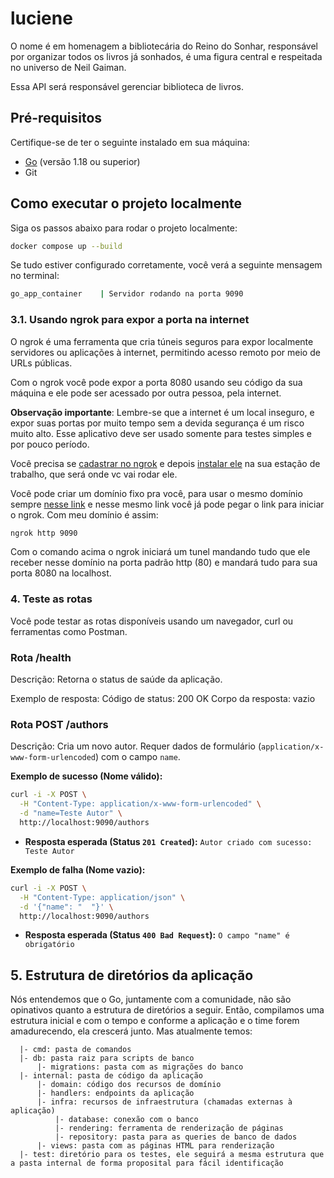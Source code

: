 # luciene
O nome é em homenagem a bibliotecária do Reino do Sonhar, responsável por organizar todos os livros já sonhados, é uma figura central e respeitada no universo de Neil Gaiman.

Essa API será responsável gerenciar biblioteca de livros.

## Pré-requisitos

Certifique-se de ter o seguinte instalado em sua máquina:

- [Go](https://golang.org/dl/) (versão 1.18 ou superior)
- Git

## Como executar o projeto localmente

Siga os passos abaixo para rodar o projeto localmente:

```bash
docker compose up --build
```

Se tudo estiver configurado corretamente, você verá a seguinte mensagem no terminal:

```bash
go_app_container    | Servidor rodando na porta 9090
```

### 3.1. Usando ngrok para expor a porta na internet

O ngrok é uma ferramenta que cria túneis seguros para expor localmente servidores ou aplicações à internet, permitindo acesso remoto por meio de URLs públicas.

Com o ngrok você pode expor a porta 8080 usando seu código da sua máquina e ele pode ser acessado por outra pessoa, pela internet.

**Observação importante**: Lembre-se que a internet é um local inseguro, e expor suas portas por muito tempo sem a devida segurança é um risco muito alto. Esse aplicativo deve ser usado somente para testes simples e por pouco período.

Você precisa se [cadastrar no ngrok](https://dashboard.ngrok.com/signup) e depois [instalar ele](https://dashboard.ngrok.com/signup) na sua estação de trabalho, que será onde vc vai rodar ele.

Você pode criar um domínio fixo pra você, para usar o mesmo domínio sempre [nesse link](https://dashboard.ngrok.com/domains) e nesse mesmo link você já pode pegar o link para iniciar o ngrok. Com meu domínio é assim:

```bash
ngrok http 9090
```

Com o comando acima o ngrok iniciará um tunel mandando tudo que ele receber nesse domínio na porta padrão http (80) e mandará tudo para sua porta 8080 na localhost.

### 4. Teste as rotas
Você pode testar as rotas disponíveis usando um navegador, curl ou ferramentas como Postman.

### Rota /health
Descrição: Retorna o status de saúde da aplicação.

Exemplo de resposta:
Código de status: 200 OK
Corpo da resposta: vazio

### Rota POST /authors
Descrição: Cria um novo autor. Requer dados de formulário (`application/x-www-form-urlencoded`) com o campo `name`.

**Exemplo de sucesso (Nome válido):**

```bash
curl -i -X POST \
  -H "Content-Type: application/x-www-form-urlencoded" \
  -d "name=Teste Autor" \
  http://localhost:9090/authors
```
*   **Resposta esperada (Status `201 Created`):** `Autor criado com sucesso: Teste Autor`

**Exemplo de falha (Nome vazio):**

```bash
curl -i -X POST \
  -H "Content-Type: application/json" \
  -d '{"name": "  "}' \
  http://localhost:9090/authors
```
*   **Resposta esperada (Status `400 Bad Request`):** `O campo "name" é obrigatório`

## 5. Estrutura de diretórios da aplicação
Nós entendemos que o Go, juntamente com a comunidade, não são opinativos quanto a estrutura de diretórios a seguir. Então, compilamos uma estrutura inicial e com o tempo e conforme a aplicação
e o time forem amadurecendo, ela crescerá junto. Mas atualmente temos:
```  
  |- cmd: pasta de comandos
  |- db: pasta raiz para scripts de banco
      |- migrations: pasta com as migrações do banco
  |- internal: pasta de código da aplicação
      |- domain: código dos recursos de domínio
      |- handlers: endpoints da aplicação
      |- infra: recursos de infraestrutura (chamadas externas à aplicação)
          |- database: conexão com o banco
          |- rendering: ferramenta de renderização de páginas
          |- repository: pasta para as queries de banco de dados
      |- views: pasta com as páginas HTML para renderização
  |- test: diretório para os testes, ele seguirá a mesma estrutura que a pasta internal de forma proposital para fácil identificação
```
